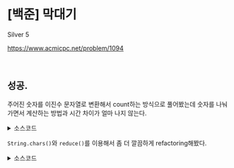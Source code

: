 # [백준] 막대기

Silver 5

https://www.acmicpc.net/problem/1094

<br>

## 성공.

주어진 숫자를 이진수 문자열로 변환해서 count하는 방식으로 풀어봤는데 숫자를 나눠가면서 계산하는 방법과 시간 차이가 얼마 나지 않는다.

<details><summary>소스코드</summary>

```java
import java.io.BufferedReader;
import java.io.InputStreamReader;
import java.util.StringTokenizer;

class Main {

    void run() throws Exception {
        BufferedReader br = new BufferedReader(new InputStreamReader(System.in));

        int X = Integer.parseInt(br.readLine());
        String binaryString = Integer.toBinaryString(X);
        int cnt = 0;
        for (int i = 0; i < binaryString.length(); i++) {
            if(binaryString.charAt(i) == '1') cnt++;
        }
        System.out.println(cnt);

        br.close();
    }

    public static void main(String[] args) throws Exception {
        new Main().run();
    }
}
```

</details>

`String.chars()`와 `reduce()`를 이용해서 좀 더 깔끔하게 refactoring해봤다.

<details><summary>소스코드</summary>

```java
import java.io.BufferedReader;
import java.io.InputStreamReader;

class Main {

    void run() throws Exception {
        BufferedReader br = new BufferedReader(new InputStreamReader(System.in));

        int X = Integer.parseInt(br.readLine());
        String binaryString = Integer.toBinaryString(X);
        int cnt = binaryString.chars().reduce(0, (a, b) -> a + (b - '0'));
        System.out.println(cnt);

        br.close();
    }

    public static void main(String[] args) throws Exception {
        new Main().run();
    }
}
```

</details>